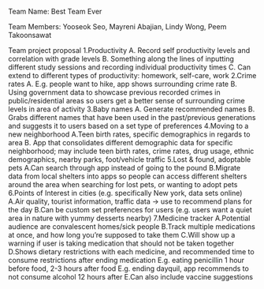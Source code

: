 Team Name: Best Team Ever

Team Members:
  Yooseok Seo,
  Mayreni Abajian,
  Lindy Wong,
  Peem Takoonsawat
  
Team project proposal
  1.Productivity
    A. Record self productivity levels and correlation with grade levels
    B. Something along the lines of inputting different study sessions and recording individual productivity times
    C. Can extend to different types of productivity: homework, self-care, work
  2.Crime rates 
    A. E.g. people want to hike, app shows surrounding crime rate
    B. Using government data to showcase previous recorded crimes in public/residential areas 
       so users get a better sense of surrounding crime levels in area of activity
  3.Baby names
    A. Generate recommended names
    B. Grabs different names that have been used in the past/previous generations and suggests 
       it to users based on a set type of preferences
  4.Moving to a new neighborhood
    A.Teen birth rates, specific demographics in regards to area
    B. App that consolidates different demographic data for specific neighborhood; may include teen birth rates, 
       crime rates, drug usage, ethnic demographics, nearby parks, foot/vehicle traffic
  5.Lost & found, adoptable pets
    A.Can search through app instead of going to the pound
    B.Migrate data from local shelters into apps so people can access different shelters around the area 
      when searching for lost pets, or wanting to adopt pets
  6.Points of Interest in cities (e.g. specifically New york, data sets online)
    A.Air quality, tourist information, traffic data -> use to recommend plans for the day
    B.Can be custom set preferences for users (e.g. users want a quiet area in nature with yummy desserts nearby)
  7.Medicine tracker
    A.Potential audience are convalescent homes/sick people
    B.Track multiple medications at once, and how long you’re supposed to take them
    C.Will show up a warning if user is taking medication that should not be taken together
    D.Shows dietary restrictions with each medicine, and recommended time to consume restrictions after ending medication
      E.g. eating penicillin 1 hour before food, 2-3 hours after food
      E.g. ending dayquil, app recommends to not consume alcohol 12 hours after
    E.Can also include vaccine suggestions

  
  


